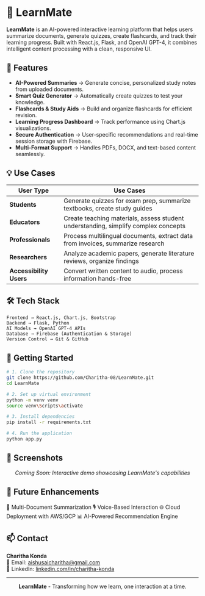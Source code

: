 # 🧠 LearnMate

<div align="center">

</div>

**LearnMate** is an AI-powered interactive learning platform that helps users summarize documents, generate quizzes, create flashcards, and track their learning progress.
Built with React.js, Flask, and OpenAI GPT-4, it combines intelligent content processing with a clean, responsive UI.

## 🚀 Features

- **AI-Powered Summaries** → Generate concise, personalized study notes from uploaded documents.  
- **Smart Quiz Generator** → Automatically create quizzes to test your knowledge.  
- **Flashcards & Study Aids** → Build and organize flashcards for efficient revision.  
- **Learning Progress Dashboard** → Track performance using Chart.js visualizations.  
- **Secure Authentication** → User-specific recommendations and real-time session storage with Firebase.  
- **Multi-Format Support** → Handles PDFs, DOCX, and text-based content seamlessly.

## 💡 Use Cases

| User Type | Use Cases |
|-----------|-----------|
| **Students** | Generate quizzes for exam prep, summarize textbooks, create study guides |
| **Educators** | Create teaching materials, assess student understanding, simplify complex concepts |
| **Professionals** | Process multilingual documents, extract data from invoices, summarize research |
| **Researchers** | Analyze academic papers, generate literature reviews, organize findings |
| **Accessibility Users** | Convert written content to audio, process information hands-free |

## 🛠️ Tech Stack

```
Frontend → React.js, Chart.js, Bootstrap
Backend → Flask, Python
AI Models → OpenAI GPT-4 APIs
Database → Firebase (Authentication & Storage)
Version Control → Git & GitHub
```

## 🚀 Getting Started

```bash
# 1. Clone the repository
git clone https://github.com/Charitha-08/LearnMate.git
cd LearnMate

# 2. Set up virtual environment
python -m venv venv
source venv\Scripts\activate 

# 3. Install dependencies
pip install -r requirements.txt

# 4. Run the application
python app.py
```

## 📱 Screenshots

<div align="center">
<i>Coming Soon: Interactive demo showcasing LearnMate's capabilities</i>
</div>

## 📌 Future Enhancements
📄 Multi-Document Summarization
🎙️ Voice-Based Interaction
🌐 Cloud Deployment with AWS/GCP
📊 AI-Powered Recommendation Engine

## 📫 Contact

**Charitha Konda**  
📧 Email: aishusaicharitha@gmail.com  
🔗 LinkedIn: [linkedin.com/in/charitha-konda](https://linkedin.com/in/charitha-konda)  

---

<div align="center">
<b>LearnMate</b> - Transforming how we learn, one interaction at a time.
</div>
